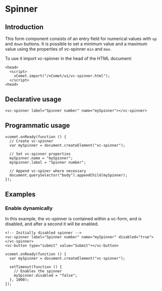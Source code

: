 # Spinner

## Introduction
This form component consists of an entry field for numerical values with `up` and `down` buttons. It is possible to set a minimum value and a maximum value using the properties of vc-spinner `min` and `max`. 

To use it import vc-spinner in the head of the HTML document:
``` [html]
<head>
  <script>
    vComet.import("/vComet/ui/vc-spinner.html");
  </script>
<head>
```

## Declarative usage
``` [html]
<vc-spinner label="Spinner number" name="mySpinner"></vc-spinner>
```

## Programmatic usage

``` [javascript]
vcomet.onReady(function () {
  // Create vc-spinner
  var mySpinner = document.createElement("vc-spinner");

  // Set vc-spinner properties
  mySpinner.name = "mySpinner";
  mySpinner.label = "Spinner number";

  // Append vc-spiner where necessary
  document.querySelector("body").appendChild(mySpinner);
});
```

## Examples

### Enable dynamically
In this example, the vc-spinner is contained within a vc-form, and is disabled, and after a second it will be enabled.
``` [html]
<!-- Initially disabled spinner -->
<vc-spinner label="Spinner number" name="mySpinner" disabled="true"></vc-spinner>
<vc-button type="submit" value="Submit"></vc-button>

```

``` [javascript]
vcomet.onReady(function () {
  var mySpinner = document.createElement("vc-spinner");

  setTimeout(function () {
    // Enables the spinner
    mySpinner.disabled = "false";
  }, 1000);
});
```